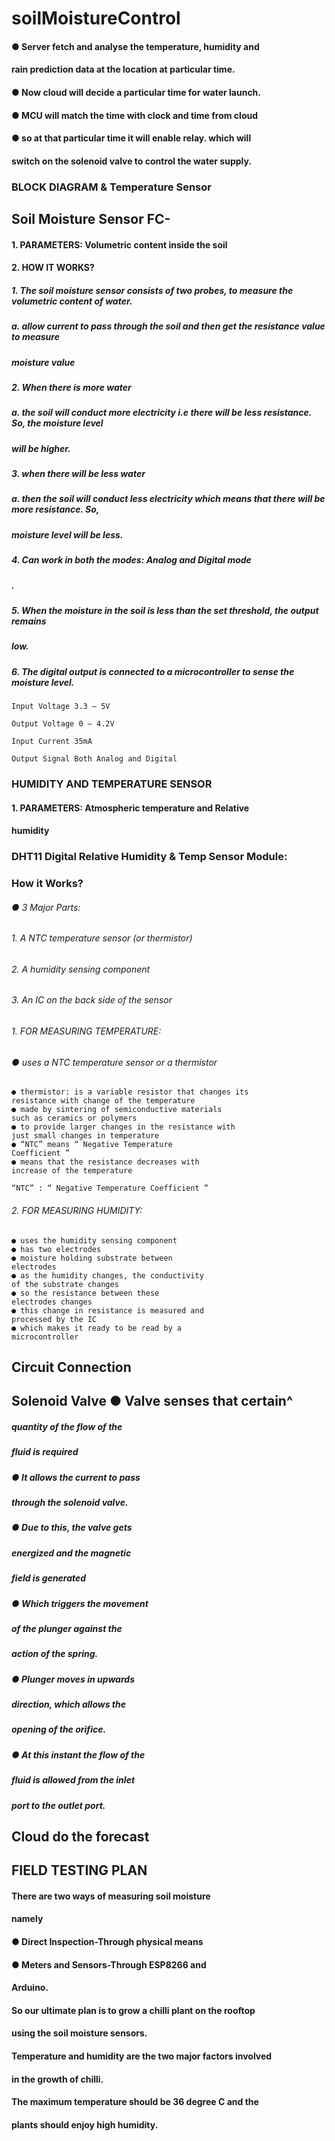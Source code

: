 # soilMoistureControl

#### ● Server fetch and analyse the temperature, humidity and

#### rain prediction data at the location at particular time.

#### ● Now cloud will decide a particular time for water launch.

#### ● MCU will match the time with clock and time from cloud

#### ● so at that particular time it will enable relay. which will

#### switch on the solenoid valve to control the water supply.


### BLOCK DIAGRAM & Temperature Sensor


## Soil Moisture Sensor FC-

#### 1. PARAMETERS: Volumetric content inside the soil

#### 2. HOW IT WORKS?

##### 1. The soil moisture sensor consists of two probes, to measure the volumetric content of water.

##### a. allow current to pass through the soil and then get the resistance value to measure

##### moisture value

##### 2. When there is more water

##### a. the soil will conduct more electricity i.e there will be less resistance. So, the moisture level

##### will be higher.

##### 3. when there will be less water

##### a. then the soil will conduct less electricity which means that there will be more resistance. So,

##### moisture level will be less.

##### 4. Can work in both the modes: Analog and Digital mode

##### .


##### 5. When the moisture in the soil is less than the set threshold, the output remains

##### low.

##### 6. The digital output is connected to a microcontroller to sense the moisture level.

```
Input Voltage 3.3 – 5V
```
```
Output Voltage 0 – 4.2V
```
```
Input Current 35mA
```
```
Output Signal Both Analog and Digital
```

### HUMIDITY AND TEMPERATURE SENSOR

#### 1. PARAMETERS: Atmospheric temperature and Relative

#### humidity


### DHT11 Digital Relative Humidity & Temp Sensor Module:

### How it Works?

###### ● 3 Major Parts:

###### 1. A NTC temperature sensor (or thermistor)

###### 2. A humidity sensing component

###### 3. An IC on the back side of the sensor


###### 1. FOR MEASURING TEMPERATURE:

###### ● uses a NTC temperature sensor or a thermistor

```
● thermistor: is a variable resistor that changes its
resistance with change of the temperature
● made by sintering of semiconductive materials
such as ceramics or polymers
● to provide larger changes in the resistance with
just small changes in temperature
● “NTC” means “ Negative Temperature
Coefficient ”
● means that the resistance decreases with
increase of the temperature
```
```
“NTC” : “ Negative Temperature Coefficient ”
```

###### 2. FOR MEASURING HUMIDITY:

```
● uses the humidity sensing component
● has two electrodes
● moisture holding substrate between
electrodes
● as the humidity changes, the conductivity
of the substrate changes
● so the resistance between these
electrodes changes
● this change in resistance is measured and
processed by the IC
● which makes it ready to be read by a
microcontroller
```

## Circuit Connection


## Solenoid Valve ● Valve senses that certain^

##### quantity of the flow of the

##### fluid is required

##### ● It allows the current to pass

##### through the solenoid valve.

##### ● Due to this, the valve gets

##### energized and the magnetic

##### field is generated

##### ● Which triggers the movement

##### of the plunger against the

##### action of the spring.

##### ● Plunger moves in upwards

##### direction, which allows the

##### opening of the orifice.

##### ● At this instant the flow of the

##### fluid is allowed from the inlet

##### port to the outlet port.


## Cloud do the forecast


## FIELD TESTING PLAN

#### There are two ways of measuring soil moisture

#### namely

#### ● Direct Inspection-Through physical means

#### ● Meters and Sensors-Through ESP8266 and

#### Arduino.


#### So our ultimate plan is to grow a chilli plant on the rooftop

#### using the soil moisture sensors.

#### Temperature and humidity are the two major factors involved

#### in the growth of chilli.

#### The maximum temperature should be 36 degree C and the

#### plants should enjoy high humidity.
